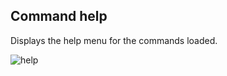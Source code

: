 ## Command help ##

Displays the help menu for the commands loaded.

![help](https://i.imgur.com/cvMoI3P.png)
